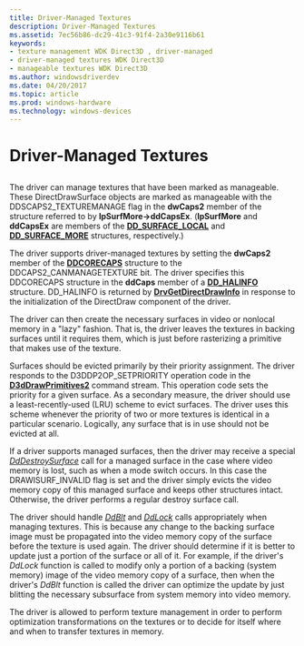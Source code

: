 ```yaml
---
title: Driver-Managed Textures
description: Driver-Managed Textures
ms.assetid: 7ec56b86-dc29-41c3-91f4-2a30e9116b61
keywords:
- texture management WDK Direct3D , driver-managed
- driver-managed textures WDK Direct3D
- manageable textures WDK Direct3D
ms.author: windowsdriverdev
ms.date: 04/20/2017
ms.topic: article
ms.prod: windows-hardware
ms.technology: windows-devices
---
```


# Driver-Managed Textures


## <span id="ddk_driver_managed_textures_gg"></span><span id="DDK_DRIVER_MANAGED_TEXTURES_GG"></span>


The driver can manage textures that have been marked as manageable. These DirectDrawSurface objects are marked as manageable with the DDSCAPS2\_TEXTUREMANAGE flag in the **dwCaps2** member of the structure referred to by **lpSurfMore-&gt;ddCapsEx**. (**lpSurfMore** and **ddCapsEx** are members of the [**DD\_SURFACE\_LOCAL**](https://msdn.microsoft.com/library/windows/hardware/ff551733) and [**DD\_SURFACE\_MORE**](https://msdn.microsoft.com/library/windows/hardware/ff551737) structures, respectively.)

The driver supports driver-managed textures by setting the **dwCaps2** member of the [**DDCORECAPS**](https://msdn.microsoft.com/library/windows/hardware/ff549248) structure to the DDCAPS2\_CANMANAGETEXTURE bit. The driver specifies this DDCORECAPS structure in the **ddCaps** member of a [**DD\_HALINFO**](https://msdn.microsoft.com/library/windows/hardware/ff551627) structure. DD\_HALINFO is returned by [**DrvGetDirectDrawInfo**](https://msdn.microsoft.com/library/windows/hardware/ff556229) in response to the initialization of the DirectDraw component of the driver.

The driver can then create the necessary surfaces in video or nonlocal memory in a "lazy" fashion. That is, the driver leaves the textures in backing surfaces until it requires them, which is just before rasterizing a primitive that makes use of the texture.

Surfaces should be evicted primarily by their priority assignment. The driver responds to the D3DDP2OP\_SETPRIORITY operation code in the [**D3dDrawPrimitives2**](https://msdn.microsoft.com/library/windows/hardware/ff544704) command stream. This operation code sets the priority for a given surface. As a secondary measure, the driver should use a least-recently-used (LRU) scheme to evict surfaces. The driver uses this scheme whenever the priority of two or more textures is identical in a particular scenario. Logically, any surface that is in use should not be evicted at all.

If a driver supports managed surfaces, then the driver may receive a special [*DdDestroySurface*](https://msdn.microsoft.com/library/windows/hardware/ff549281) call for a managed surface in the case where video memory is lost, such as when a mode switch occurs. In this case the DRAWISURF\_INVALID flag is set and the driver simply evicts the video memory copy of this managed surface and keeps other structures intact. Otherwise, the driver performs a regular destroy surface call.

The driver should handle [*DdBlt*](https://msdn.microsoft.com/library/windows/hardware/ff549205) and [*DdLock*](https://msdn.microsoft.com/library/windows/hardware/ff549599) calls appropriately when managing textures. This is because any change to the backing surface image must be propagated into the video memory copy of the surface before the texture is used again. The driver should determine if it is better to update just a portion of the surface or all of it. For example, if the driver's *DdLock* function is called to modify only a portion of a backing (system memory) image of the video memory copy of a surface, then when the driver's *DdBlt* function is called the driver can optimize the update by just blitting the necessary subsurface from system memory into video memory.

The driver is allowed to perform texture management in order to perform optimization transformations on the textures or to decide for itself where and when to transfer textures in memory.

 

 





